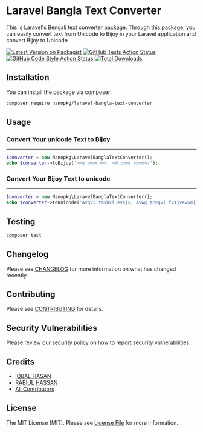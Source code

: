 # Laravel Bangla Text Converter

This is Laravel's Bengali text converter package. Through this package, you can easily convert text from Unicode to Bijoy in your Laravel application and convert Bijoy to Unicode.

[![Latest Version on Packagist](https://img.shields.io/packagist/v/nanopkg/laravel-bangla-text-converter.svg?style=flat-square)](https://packagist.org/packages/nanopkg/laravel-bangla-text-converter)
[![GitHub Tests Action Status](https://img.shields.io/github/actions/workflow/status/nanopkg/laravel-bangla-text-converter/run-tests.yml?branch=main&label=tests&style=flat-square)](https://github.com/nanopkg/laravel-bangla-text-converter/actions?query=workflow%3Arun-tests+branch%3Amain)
[![GitHub Code Style Action Status](https://img.shields.io/github/actions/workflow/status/nanopkg/laravel-bangla-text-converter/fix-php-code-style-issues.yml?branch=main&label=code%20style&style=flat-square)](https://github.com/nanopkg/laravel-bangla-text-converter/actions?query=workflow%3A"Fix+PHP+code+style+issues"+branch%3Amain)
[![Total Downloads](https://img.shields.io/packagist/dt/nanopkg/laravel-bangla-text-converter.svg?style=flat-square)](https://packagist.org/packages/nanopkg/laravel-bangla-text-converter)

## Installation

You can install the package via composer:

```bash
composer require nanopkg/laravel-bangla-text-converter
```

## Usage

### Convert Your unicode Text to Bijoy

<hr/>

```php
$converter = new Nanopkg\LaravelBanglaTextConverter();
echo $converter->toBijoy('আমার সোনার বাংলা, আমি তোমার ভালোবাসি।');
```

### Convert Your Bijoy Text to unicode

<hr/>

```php
$converter = new Nanopkg\LaravelBanglaTextConverter();
echo $converter->toUnicode('Avgvi †mvbvi evsjv, Avwg †Zvgvi fv‡jvevwm|');
```

## Testing

```bash
composer test
```

## Changelog

Please see [CHANGELOG](CHANGELOG.md) for more information on what has changed recently.

## Contributing

Please see [CONTRIBUTING](CONTRIBUTING.md) for details.

## Security Vulnerabilities

Please review [our security policy](../../security/policy) on how to report security vulnerabilities.

## Credits

-   [IQBAL HASAN](https://github.com/iqbalhasandev)
-   [RABIUL HASSAN](https://github.com/rabiulhassandev)
-   [All Contributors](../../contributors)

## License

The MIT License (MIT). Please see [License File](LICENSE.md) for more information.

